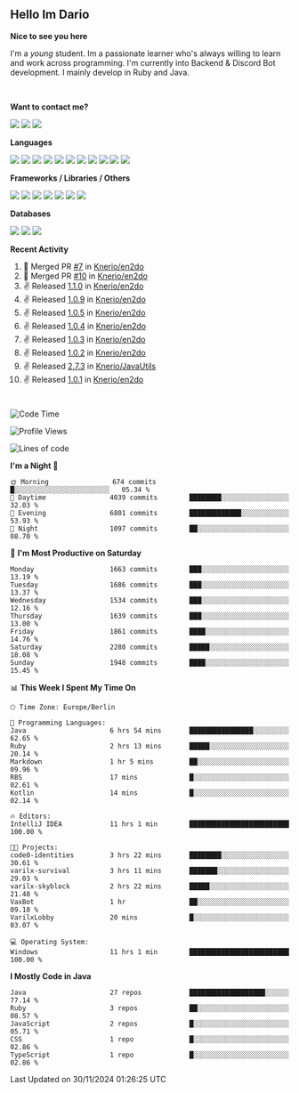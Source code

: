 <h2>Hello Im Dario</h2>

**Nice to see you here**

I'm a *young* student. Im a passionate learner who's always willing to learn and work across
programming. I'm currently into Backend & Discord Bot development. I mainly develop in Ruby and Java.

<br/>

**Want to contact me?**

<a href="https://github.com/knerio"><img src="https://img.shields.io/badge/-Github-blue?style=for-the-badge&logo=github&logoColor=white"/></a> <a href="https://discord.com/users/639416958923702292"><img src="https://img.shields.io/badge/-knerio-blue?style=for-the-badge&logo=discord&logoColor=white"/></a> <a href="https://twitch.tv/dopalos_"><img src="https://img.shields.io/badge/-twitch-blue?style=for-the-badge&logo=twitch&logoColor=white"/></a>

**Languages**

<img src="https://img.shields.io/badge/-HTML-blue?style=for-the-badge&logo=html5&logoColor=white"/> <img src="https://img.shields.io/badge/-CSS-blue?style=for-the-badge&logo=CSS3&logoColor=white"/> <img src="https://img.shields.io/badge/-Javascript-blue?style=for-the-badge&logo=javascript&logoColor=white"/> <img src="https://img.shields.io/badge/-Typescript-blue?style=for-the-badge&logo=TypeScript&logoColor=white"/> <img src="https://img.shields.io/badge/-Java-blue?style=for-the-badge&logo=java&logoColor=white"/> <img src="https://img.shields.io/badge/-Kotlin-blue?style=for-the-badge&logo=kotlin&logoColor=white"/> <img src="https://img.shields.io/badge/-SQL-blue?style=for-the-badge&logo=MYSQL&logoColor=white"/> <img src="https://img.shields.io/badge/-Markdown-blue?style=for-the-badge&logo=Markdown&logoColor=white"/> <img src="https://img.shields.io/badge/-JSON-blue?style=for-the-badge&logo=JSON&logoColor=white"/> <img src="https://img.shields.io/badge/-Git-blue?style=for-the-badge&logo=Git&logoColor=white"/> <img src="https://img.shields.io/badge/-Ruby-blue?style=for-the-badge&logo=Ruby&logoColor=white"/>
<br/>

 **Frameworks / Libraries / Others**

<img src="https://img.shields.io/badge/-Bootstrap-blue?style=for-the-badge&logo=Bootstrap&logoColor=white"/> <img src="https://img.shields.io/badge/-Node.JS-blue?style=for-the-badge&logo=node.js&logoColor=white"/> <img src="https://img.shields.io/badge/-React-blue?style=for-the-badge&logo=React&logoColor=white"/> <img src="https://img.shields.io/badge/-Express-blue?style=for-the-badge&logo=Express&logoColor=white"/> <img src="https://img.shields.io/badge/-Next.Js-blue?style=for-the-badge&logo=Next.Js&logoColor=white"/> <img src="https://img.shields.io/badge/-Ruby_On_Rails-blue?style=for-the-badge&logo=ruby-on-rails&logoColor=white"/> <img src="https://img.shields.io/badge/-JDA-blue?style=for-the-badge&logo=JDA&logoColor=white"/>

**Databases**

<img src="https://img.shields.io/badge/-MongoDB-blue?style=for-the-badge&logo=mongodb&logoColor=white"/> <img src="https://img.shields.io/badge/-MariaDB-blue?style=for-the-badge&logo=MariaDB&logoColor=white"/>
<img src="https://img.shields.io/badge/-PostgreSQL-blue?style=for-the-badge&logo=PostgreSQl&logoColor=white"/>

**Recent Activity**

<!--RECENT_ACTIVITY:start-->
1. 🎉 Merged PR [#7](https://github.com/Knerio/en2do/pull/7) in [Knerio/en2do](https://github.com/Knerio/en2do)<br>
2. 🎉 Merged PR [#10](https://github.com/Knerio/en2do/pull/10) in [Knerio/en2do](https://github.com/Knerio/en2do)<br>
3. ✌️ Released [1.1.0](https://github.com/Knerio/en2do/releases/tag/1.1.0) in [Knerio/en2do](https://github.com/Knerio/en2do)<br>
4. ✌️ Released [1.0.9](https://github.com/Knerio/en2do/releases/tag/1.0.9) in [Knerio/en2do](https://github.com/Knerio/en2do)<br>
5. ✌️ Released [1.0.5](https://github.com/Knerio/en2do/releases/tag/1.0.5) in [Knerio/en2do](https://github.com/Knerio/en2do)<br>
6. ✌️ Released [1.0.4](https://github.com/Knerio/en2do/releases/tag/1.0.4) in [Knerio/en2do](https://github.com/Knerio/en2do)<br>
7. ✌️ Released [1.0.3](https://github.com/Knerio/en2do/releases/tag/1.0.3) in [Knerio/en2do](https://github.com/Knerio/en2do)<br>
8. ✌️ Released [1.0.2](https://github.com/Knerio/en2do/releases/tag/1.0.2) in [Knerio/en2do](https://github.com/Knerio/en2do)<br>
9. ✌️ Released [2.7.3](https://github.com/Knerio/JavaUtils/releases/tag/2.7.3) in [Knerio/JavaUtils](https://github.com/Knerio/JavaUtils)<br>
10. ✌️ Released [1.0.1](https://github.com/Knerio/en2do/releases/tag/1.0.1) in [Knerio/en2do](https://github.com/Knerio/en2do)<br>
<!--RECENT_ACTIVITY:end-->
 
#

<!--START_SECTION:waka-->
![Code Time](http://img.shields.io/badge/Code%20Time-611%20hrs%2025%20mins-blue)

![Profile Views](http://img.shields.io/badge/Profile%20Views-14-blue)

![Lines of code](https://img.shields.io/badge/From%20Hello%20World%20I%27ve%20Written-632.7%20thousand%20lines%20of%20code-blue)

**I'm a Night 🦉** 

```text
🌞 Morning                674 commits         █░░░░░░░░░░░░░░░░░░░░░░░░   05.34 % 
🌆 Daytime                4039 commits        ████████░░░░░░░░░░░░░░░░░   32.03 % 
🌃 Evening                6801 commits        █████████████░░░░░░░░░░░░   53.93 % 
🌙 Night                  1097 commits        ██░░░░░░░░░░░░░░░░░░░░░░░   08.70 % 
```
📅 **I'm Most Productive on Saturday** 

```text
Monday                   1663 commits        ███░░░░░░░░░░░░░░░░░░░░░░   13.19 % 
Tuesday                  1686 commits        ███░░░░░░░░░░░░░░░░░░░░░░   13.37 % 
Wednesday                1534 commits        ███░░░░░░░░░░░░░░░░░░░░░░   12.16 % 
Thursday                 1639 commits        ███░░░░░░░░░░░░░░░░░░░░░░   13.00 % 
Friday                   1861 commits        ████░░░░░░░░░░░░░░░░░░░░░   14.76 % 
Saturday                 2280 commits        █████░░░░░░░░░░░░░░░░░░░░   18.08 % 
Sunday                   1948 commits        ████░░░░░░░░░░░░░░░░░░░░░   15.45 % 
```


📊 **This Week I Spent My Time On** 

```text
🕑︎ Time Zone: Europe/Berlin

💬 Programming Languages: 
Java                     6 hrs 54 mins       ████████████████░░░░░░░░░   62.65 % 
Ruby                     2 hrs 13 mins       █████░░░░░░░░░░░░░░░░░░░░   20.14 % 
Markdown                 1 hr 5 mins         ██░░░░░░░░░░░░░░░░░░░░░░░   09.96 % 
RBS                      17 mins             █░░░░░░░░░░░░░░░░░░░░░░░░   02.61 % 
Kotlin                   14 mins             █░░░░░░░░░░░░░░░░░░░░░░░░   02.14 % 

🔥 Editors: 
IntelliJ IDEA            11 hrs 1 min        █████████████████████████   100.00 % 

🐱‍💻 Projects: 
code0-identities         3 hrs 22 mins       ████████░░░░░░░░░░░░░░░░░   30.61 % 
varilx-survival          3 hrs 11 mins       ███████░░░░░░░░░░░░░░░░░░   29.03 % 
varilx-skyblock          2 hrs 22 mins       █████░░░░░░░░░░░░░░░░░░░░   21.48 % 
VaxBot                   1 hr                ██░░░░░░░░░░░░░░░░░░░░░░░   09.18 % 
VarilxLobby              20 mins             █░░░░░░░░░░░░░░░░░░░░░░░░   03.07 % 

💻 Operating System: 
Windows                  11 hrs 1 min        █████████████████████████   100.00 % 
```

**I Mostly Code in Java** 

```text
Java                     27 repos            ███████████████████░░░░░░   77.14 % 
Ruby                     3 repos             ██░░░░░░░░░░░░░░░░░░░░░░░   08.57 % 
JavaScript               2 repos             █░░░░░░░░░░░░░░░░░░░░░░░░   05.71 % 
CSS                      1 repo              █░░░░░░░░░░░░░░░░░░░░░░░░   02.86 % 
TypeScript               1 repo              █░░░░░░░░░░░░░░░░░░░░░░░░   02.86 % 
```




 Last Updated on 30/11/2024 01:26:25 UTC
<!--END_SECTION:waka-->

